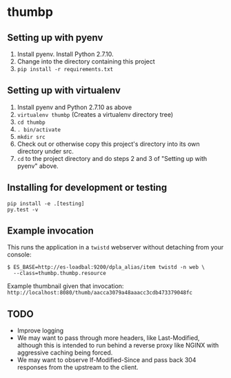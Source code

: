 # thumbp

## Setting up with pyenv

1. Install pyenv.  Install Python 2.7.10.
2. Change into the directory containing this project
3. `pip install -r requirements.txt`

## Setting up with virtualenv

1. Install pyenv and Python 2.7.10 as above
2. `virtualenv thumbp`  (Creates a virtualenv directory tree)
3. `cd thumbp`
4. `. bin/activate`
5. `mkdir src`
6. Check out or otherwise copy this project's directory into its own directory
   under src.
7. `cd` to the project directory and do steps 2 and 3 of "Setting up with pyenv"
   above.

## Installing for development or testing

```
pip install -e .[testing]
py.test -v
```

## Example invocation

This runs the application in a `twistd` webserver without detaching from your
console:
```
$ ES_BASE=http://es-loadbal:9200/dpla_alias/item twistd -n web \
  --class=thumbp.thumbp.resource
```

Example thumbnail given that invocation:
`http://localhost:8080/thumb/aacca3079a48aaacc3cdb473379048fc`


## TODO

* Improve logging
* We may want to pass through more headers, like Last-Modified, although this
  is intended to run behind a reverse proxy like NGINX with aggressive caching
  being forced.
* We may want to observe If-Modified-Since and pass back 304 responses from
  the upstream to the client.


